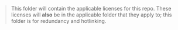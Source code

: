 > This folder will contain the applicable licenses for this repo.
> These licenses will **also** be in the applicable folder that they apply to; this folder is for redundancy and hotlinking.
